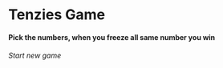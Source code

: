 # Tenzies Game

<h4> Pick the numbers, when you freeze all same number you win <h4>
<h6> Start new game </h6>
